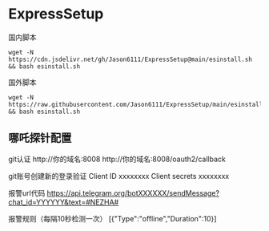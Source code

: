 # ExpressSetup
国内脚本  
```
wget -N https://cdn.jsdelivr.net/gh/Jason6111/ExpressSetup@main/esinstall.sh && bash esinstall.sh
```
国外脚本  
```
wget -N https://raw.githubusercontent.com/Jason6111/ExpressSetup/main/esinstall.sh && bash esinstall.sh
```  



## 哪吒探针配置
git认证
http://你的域名:8008
http://你的域名:8008/oauth2/callback

git账号创建新的登录验证
Client ID
xxxxxxxx
Client secrets
xxxxxxxx  

报警url代码
https://api.telegram.org/botXXXXXX/sendMessage?chat_id=YYYYYY&text=#NEZHA#

报警规则（每隔10秒检测一次）
[{"Type":"offline","Duration":10}]
